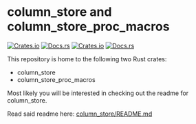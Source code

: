 # column_store and column_store_proc_macros

[![Crates.io](https://img.shields.io/crates/v/column_store.svg)](https://crates.io/crates/column_store) [![Docs.rs](https://docs.rs/column_store/badge.svg)](https://docs.rs/column_store/) [![Crates.io](https://img.shields.io/crates/v/column_store_proc_macros.svg)](https://crates.io/crates/column_store_proc_macros) [![Docs.rs](https://docs.rs/column_store_proc_macros/badge.svg)](https://docs.rs/column_store_proc_macros/)

This repository is home to the following two Rust crates:

* column_store
* column_store_proc_macros

Most likely you will be interested in checking out the
readme for column_store.

Read said readme here: [column_store/README.md](column_store/README.md)
